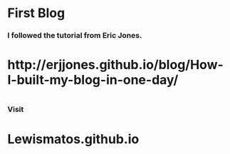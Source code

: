 # First Blog
<html>
  <h3><strong>I followed the tutorial from Eric Jones.</strong><h3> <h1>http://erjjones.github.io/blog/How-I-built-my-blog-in-one-day/<h1>
  
  <h3><strong>Visit</strong><h3>
  
  <h1><strong>Lewismatos.github.io</strong><h1>
<html>
